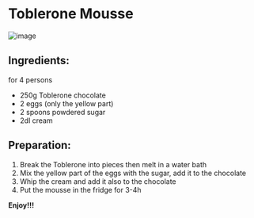 # Toblerone Mousse
![image](https://user-images.githubusercontent.com/64133676/142201816-08c6eb50-f24e-4746-8bce-cf1d22fa48cc.png)

## Ingredients:
for 4 persons
- 250g Toblerone chocolate
- 2 eggs (only the yellow part)
- 2 spoons powdered sugar
- 2dl cream


## Preparation:
1. Break the Toblerone into pieces then melt in a water bath
2. Mix the yellow part of the eggs with the sugar, add it to the chocolate
3. Whip the cream and add it also to the chocolate
4. Put the mousse in the fridge for 3-4h 


**Enjoy!!!**
